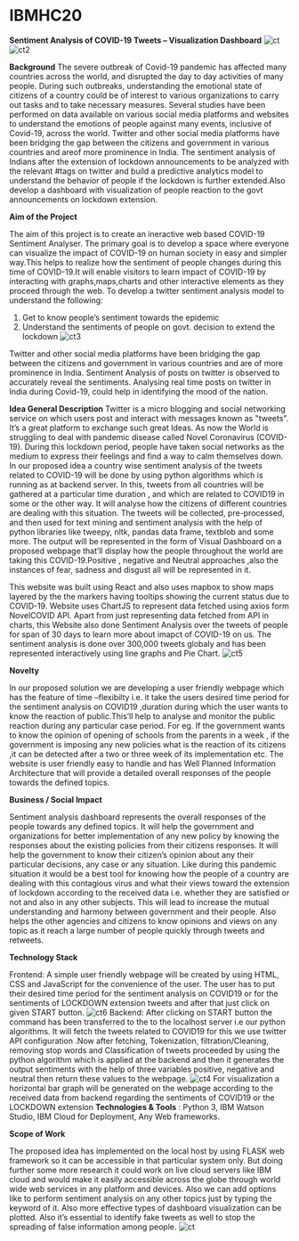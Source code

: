 # IBMHC20
**Sentiment Analysis of COVID-19 Tweets – Visualization Dashboard**
![ct](https://user-images.githubusercontent.com/52466713/86532273-48b81300-bee6-11ea-9f24-138e908ef400.png)
![ct2](https://user-images.githubusercontent.com/52466713/86532331-b95f2f80-bee6-11ea-81d2-2faf372b8946.png)

**Background**
The severe outbreak of Covid-19 pandemic has affected many countries across the world, and disrupted the day to day activities of many people. During such outbreaks, understanding the emotional state of citizens of a country could be of interest to various organizations to carry out tasks and to take necessary measures. Several studies have been performed on data available on various social media platforms and websites to understand the emotions of people against many events, inclusive of Covid-19, across the world. Twitter and other social media platforms have been bridging the gap between the citizens and government in various countries and areof more prominence in India. 
The sentiment analysis of Indians after the extension of lockdown announcements to be analyzed with the relevant #tags on twitter and build a predictive analytics model to understand the behavior of people if the lockdown is further extended.Also develop a dashboard with visualization of people reaction to the govt announcements on lockdown extension.

**Aim of the Project**

The aim of this project is to create an ineractive web based COVID-19 Sentiment Analyser. The primary goal is to develop a space where everyone can visualize the impact of COVID-19 on human society in easy and simpler way.This helps to realize how the sentiment of people changes during this time of COVID-19.It will enable visitors to learn impact of COVID-19 by interacting with graphs,maps,charts and other interactive elements as they proceed through the web.
To develop a twitter sentiment analysis model to understand the following:
1. Get to know people’s sentiment towards the epidemic
2. Understand the sentiments of people on govt. decision to extend the lockdown
![ct3](https://user-images.githubusercontent.com/52466713/86532358-ec092800-bee6-11ea-8ce5-2c5c30a80af2.png)

Twitter and other social media platforms have been bridging the gap between the citizens and government in various countries and are of more prominence in India. Sentiment Analysis of posts on twitter is observed to accurately reveal the sentiments. Analysing real time posts on twitter in India during Covid-19, could help in identifying the mood of the nation.

**Idea General Description**
Twitter is a micro blogging and social networking service on which users post and interact with messages known as "tweets". It’s a great platform to exchange such great Ideas. 
As now the World is struggling to deal with pandemic disease called Novel Coronavirus (COVID-19). During this lockdown period, people have taken social networks as the medium to express their feelings and find a way to calm themselves down.
In our proposed idea a country wise sentiment analysis of the tweets related to COVID-19 will be done by using python algorithms which is running as at backend server. In this, tweets from all countries will be gathered at a particular time duration , and which are related to COVID19 in some or the other way. It will analyse how the citizens of different countries are dealing with this situation. The tweets will be collected, pre-processed, and then used for text mining and sentiment analysis with the help of python libraries like tweepy, nltk, pandas data frame, textblob and some more.
The output will be represented in the form of Visual Dashboard on a proposed webpage that’ll display how the people throughout the world are taking this COVID-19.Positive , negative and Neutral approaches ,also the instances of fear, sadness and disgust all will be represented in it.

This website was built using React and also uses mapbox to show maps layered by the the markers having tooltips showing the current status due to COVID-19. Website uses ChartJS to represent data fetched using axios form NovelCOVID API. Apart from just representing data fetched from API in charts, this Website also done Sentiment Analysis over the tweets of people for span of 30 days to learn more about imapct of COVID-19 on us. The sentiment analysis is done over 300,000 tweets globaly and has been represented interactively using line graphs and Pie Chart.
![ct5](https://user-images.githubusercontent.com/52466713/86532908-f0374480-beea-11ea-81f7-a91a7a7d36e4.png)

**Novelty**

In our proposed solution we are developing a user friendly webpage which has the feature of time –flexibilty i.e. it take the users desired time period for the sentiment analysis on COVID19 ,duration during which the user wants to know the reaction of public.This’ll help to analyse and monitor the public reaction during any particular case period. For eg. If the government wants to know the opinion of opening of schools from the parents in a week , if the government is imposing any new policies what is the reaction of its citizens ,it can be detected after a two or three week of its implementation etc.
The website is user friendly easy to handle and has Well Planned Information Architecture that will provide a detailed overall responses of the people towards the defined topics.

**Business / Social Impact**

Sentiment analysis dashboard represents the overall responses of the people towards any defined topics. It will help the government and organizations for better implementation of any new policy by knowing the responses about the existing policies from their citizens responses.
It will help the government to know their citizen’s opinion about any their particular decisions, any case or any situation. Like during this pandemic situation it would be a best tool for knowing how the people of a country are dealing with this contagious virus and what their views toward the extension of lockdown according to the received data i.e. whether they are satisfied or not and also in any other subjects.
This will lead to increase the mutual understanding and harmony between government and their people. Also helps the other agencies and citizens to know opinions and views on any topic as it reach a large number of people quickly through tweets and retweets.

**Technology Stack**

Frontend:  A simple user friendly webpage will be created by using HTML, CSS and JavaScript for the convenience of the user. The user has to put their desired time period for the sentiment analysis on COVID19 or for the sentiments of LOCKDOWN extension tweets and after that just click on given START button.
![ct6](https://user-images.githubusercontent.com/52466713/86533152-a18aaa00-beec-11ea-83c7-ae8636fd351c.png)
Backend:  After clicking on START button the command has been transferred to the to the localhost server i.e our python algorithms. It will fetch the tweets related to COVID19 for this we use twitter API configuration .Now after fetching, Tokenization, filtration/Cleaning, removing stop words and Classification of tweets proceeded by using the python algorithm which is applied at the backend and then it generates the output sentiments with the help of three variables positive, negative and neutral then return these values to the webpage.
![ct4](https://user-images.githubusercontent.com/52466713/86532907-ee6d8100-beea-11ea-8a0a-ef4d6fa87c74.png)
For visualization a horizontal bar graph will be generated on the webpage according to the received data from backend regarding the sentiments of COVID19 or the LOCKDOWN extension
**Technologies & Tools**	: Python 3, IBM Watson Studio, IBM Cloud for Deployment, Any Web frameworks.

**Scope of Work**

The proposed idea has implemented on the local host by using FLASK web framework so it can be accessible in that particular system only. But doing further some more research it could work on live cloud servers like IBM cloud and would make it easily accessible across the globe through world wide web services in any platform and devices. 
Also we can add options like to perform sentiment analysis on any other topics just by typing the keyword of it. Also more effective types of dashboard visualization can be plotted.
Also it’s essential to identify fake tweets as well to stop the spreading of false information among people.
![ct](https://user-images.githubusercontent.com/52466713/86532273-48b81300-bee6-11ea-9f24-138e908ef400.png)
